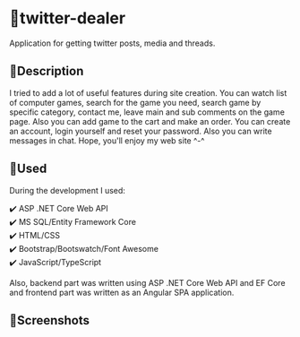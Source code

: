 # 📕twitter-dealer
Application for getting twitter posts, media and threads.

## 📌Description
I tried to add a lot of useful features during site creation. You can watch list of computer games, search for the game you need, search game by specific category, contact me, leave main and sub comments on the game page. Also you can add game to the cart and make an order. You can create an account, login yourself and reset your password. Also you can write messages in chat. Hope, you'll enjoy my web site ^-^

## 📌Used
During the development I used:

✔️  ASP .NET Core Web API<br/>
✔️  MS SQL/Entity Framework Core<br/>
✔️  HTML/CSS<br/>
✔️  Bootstrap/Bootswatch/Font Awesome<br/>
✔️  JavaScript/TypeScript<br/>

Also, backend part was written using ASP .NET Core Web API and EF Core and frontend part was written as an Angular SPA application.

## 📌Screenshots
